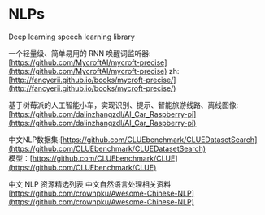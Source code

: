 # NLPs
Deep learning speech learning library

一个轻量级、简单易用的 RNN 唤醒词监听器: 
[https://github.com/MycroftAI/mycroft-precise](https://github.com/MycroftAI/mycroft-precise) 
zh:[http://fancyerii.github.io/books/mycroft-precise/](http://fancyerii.github.io/books/mycroft-precise/)

基于树莓派的人工智能小车，实现识别、提示、智能旅游线路、离线图像:
[https://github.com/dalinzhangzdl/AI_Car_Raspberry-pi](https://github.com/dalinzhangzdl/AI_Car_Raspberry-pi)

中文NLP数据集:[https://github.com/CLUEbenchmark/CLUEDatasetSearch](https://github.com/CLUEbenchmark/CLUEDatasetSearch) \
模型：[https://github.com/CLUEbenchmark/CLUE](https://github.com/CLUEbenchmark/CLUE) 

中文 NLP 资源精选列表 中文自然语言处理相关资料 \
[https://github.com/crownpku/Awesome-Chinese-NLP](https://github.com/crownpku/Awesome-Chinese-NLP)

